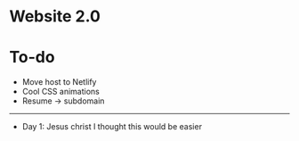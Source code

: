 # Website 2.0
# To-do
* Move host to Netlify
* Cool CSS animations
* Resume -> subdomain 

----

* Day 1: Jesus christ I thought this would be easier
